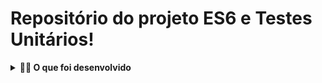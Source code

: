 # Repositório do projeto ES6 e Testes Unitários!

<details>
  <summary><strong>👨‍💻 O que foi desenvolvido</strong></summary><br />

  Implementação de várias funções na resolução dos requisitos propostos e/ou testes unitários para garantir que as implementações das funções estão corretas, de acordo com o que está sendo solicitado em cada enunciado.

  Nesse projeto:

  - Escrever testes unitários utilizando o módulo Jest do NodeJS para verificar o correto funcionamento das funções;
  - Escrever funções de forma que elas atendam a testes já implementados;
  - Escrever testes e funções utilizando uma abordagem de desenvolvimento orientado a testes.

## Instalando Dependências

* clone o projeto:

  ```bash
  git clone git@github.com:luizaogura/luiza-ogura-project-js-unit-tests.git
  ```

## Executando aplicação

* Para rodar o front-end:

  ```bash
  cd luiza-ogura-project-js-unit-tests
  ```
